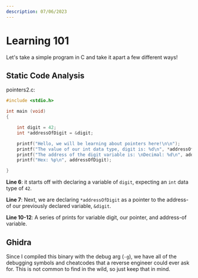 ```yaml
---
description: 07/06/2023
---
```


# Learning 101

Let's take a simple program in C and take it apart a few different ways!

## Static Code Analysis

pointers2.c:

```c
#include <stdio.h>

int main (void)
{

    int digit = 42;
    int *addressOfDigit = &digit;

    printf("Hello, we will be learning about pointers here!\n\n");
    printf("The value of our int data type, digit is: %d\n", *addressOfDigit);
    printf("The address of the digit variable is: \nDecimal: %d\n", addressOfDigit);
    printf("Hex: %p\n", addressOfDigit);

}
```

**Line 6**: it starts off with declaring a variable of `digit`, expecting an `int` data type of `42`.

**Line 7**: Next, we are declaring `*addressOfDigit` as a pointer to the address-of our previously declared variable, `&digit`.

**Line 10-12**: A series of prints for variable digit, our pointer, and address-of variable.

## Ghidra

Since I compiled this binary with the debug arg (`-g`), we have all of the debugging symbols and cheatcodes that a reverse engineer could ever ask for. This is not common to find in the wild, so just keep that in mind.&#x20;

